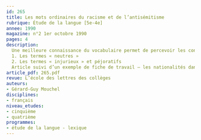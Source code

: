 ```yaml
---
id: 265
title: Les mots ordinaires du racisme et de l’antisémitisme 
rubrique: Étude de la langue [5e-4e]
annee: 1990
magazine: n°2 1er octobre 1990
pages: 4
description: 
  Une meilleure connaissance du vocabulaire permet de percevoir les connotations de certains termes…
  1. Les termes « neutres »
  2. Les termes « injurieux » et péjoratifs
  Article suivi d’un exemple de fiche de travail – les nationalités dans la langue argotique – et d’un questionnaire.
article_pdf: 265.pdf
revue: L’école des lettres des collèges
auteurs:
- Gérard-Guy Mouchel
disciplines:
- français
niveau_etudes:
- cinquième
- quatrième
programmes:
- étude de la langue - lexique
---
```

